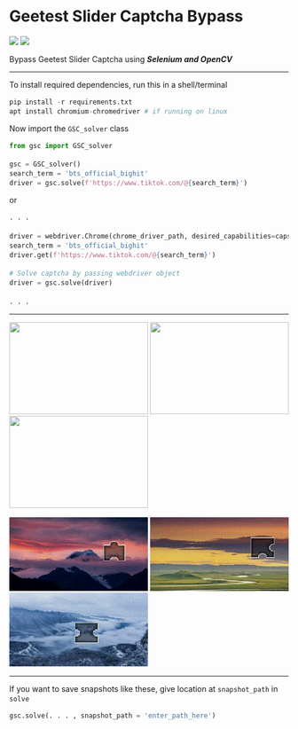 # Geetest Slider Captcha Bypass
[![](https://img.shields.io/badge/Python-Selenium-blue)](https://pypi.org/project/selenium/)
[![](https://img.shields.io/badge/Python-OpenCV-yellow)](https://pypi.org/project/opencv-python/)

Bypass Geetest Slider Captcha using _**Selenium and OpenCV**_

<hr>
To install required dependencies, run this in a shell/terminal

```python
pip install -r requirements.txt
apt install chromium-chromedriver # if running on linux
```

Now import the `GSC_solver` class

```python
from gsc import GSC_solver

gsc = GSC_solver()
search_term = 'bts_official_bighit'
driver = gsc.solve(f'https://www.tiktok.com/@{search_term}')
```

or

```python
. . .

driver = webdriver.Chrome(chrome_driver_path, desired_capabilities=caps, options=chrome_options)
search_term = 'bts_official_bighit'
driver.get(f'https://www.tiktok.com/@{search_term}')

# Solve captcha by passing webdriver object
driver = gsc.solve(driver)

. . .
```

<hr>
<p>
<img src="snapshot/0b8796d53da6cd73610cb336e2cc45da/captcha.gif" width="250" height="166" />
<img src="snapshot/0c2e924a9af52a7a17b90dd7dd2651ad/captcha.gif" width="250" height="166" />
<img src="snapshot/0c3222c9aa061ca1bac3d0af4e440866/captcha.gif" width="250" height="166" />
</p>
<p>
<img src="snapshot/0b8796d53da6cd73610cb336e2cc45da/process.gif" width="250" height="133" />
<img src="snapshot/0c2e924a9af52a7a17b90dd7dd2651ad/process.gif" width="250" height="133" />
<img src="snapshot/0c3222c9aa061ca1bac3d0af4e440866/process.gif" width="250" height="133" />
</p>
<hr>

If you want to save snapshots like these, give location at `snapshot_path` in `solve`

```python
gsc.solve(. . . , snapshot_path = 'enter_path_here')
```
